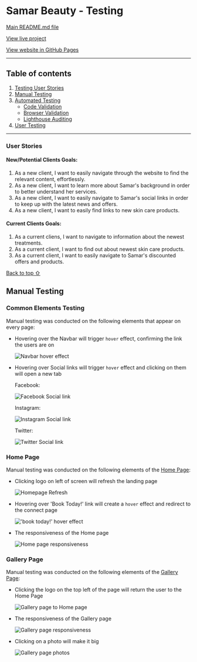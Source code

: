 # Samar Beauty - Testing 

[Main README.md file](/README.md)

[View live project](https://11zouzou11.github.io/Samar-Beauty/)

[View website in GitHub Pages](https://github.com/11zouzou11/Samar-Beauty)


***
## Table of contents
1. [Testing User Stories](#Testing-User-Stories)
2. [Manual Testing](#Manual-Testing)
3. [Automated Testing](#Automated-Testing) 
     - [Code Validation](#Code-Validation)
     - [Browser Validation](#Browser-Validation)
     - [Lighthouse Auditing](#Lighthouse-Auditing)
4. [User Testing](#User-Testing)


***

### User Stories

#### New/Potential Clients Goals:
1. As a new client, I want to easily navigate through the website to find the relevant content, effortlessly.
2. As a new client, I want to learn more about Samar's background in order to better understand her services.
3. As a new client, I want to easily navigate to Samar's social links in order to keep up with the latest news and offers.
4. As a new client, I want to easily find links to new skin care products.

#### Current Clients Goals:
1. As a current cliens, I want to navigate to information about the newest treatments.
2. As a current client, I want to find out about newest skin care products. 
3. As a current client, I want to easily navigate to Samar's discounted offers and products.

[Back to top ⇧](#Samar-Beauty---Testing)

## Manual Testing

### Common Elements Testing
Manual testing was conducted on the following elements that appear on every page:

- Hovering over the Navbar will trigger `hover` effect, confirming the link the users are on

    ![Navbar hover effect](assets/testing/menu-hoover.gif)

- Hovering over Social links will trigger `hover` effect and clicking on them will open a new tab

     Facebook:

     ![Facebook Social link](assets/testing/faceook-link.gif)

     Instagram:

     ![Instagram Social link](assets/testing/instagram-link.gif)

     Twitter:

     ![Twitter Social link](assets/testing/twitter-link.gif)


### Home Page
Manual testing was conducted on the following elements of the [Home Page](index.html):

- Clicking logo on left of screen will refresh the landing page

     ![Homepage Refresh](assets/testing/logo-click.gif)

- Hovering over 'Book Today!' link will create a `hover` effect and redirect to the connect page

     !['book today!' hover effect](assets/testing/book-today.gif)

- The responsiveness of the Home page

     ![Home page responsiveness](assets/testing/responsiveness.gif)

### Gallery Page
Manual testing was conducted on the following elements of the [Gallery Page](gallery.html):

- Clicking the logo on the top left of the page will return the user to the Home Page

     ![Gallery page to Home page](assets/testing/Gallery-to-Home.gif)

- The responsiveness of the Gallery page

     ![Gallery page responsiveness](assets/testing/gallery-responsive.gif)

- Clicking on a photo will make it big 

     ![Gallery page photos](assets/testing/gallery-photos.gif)
